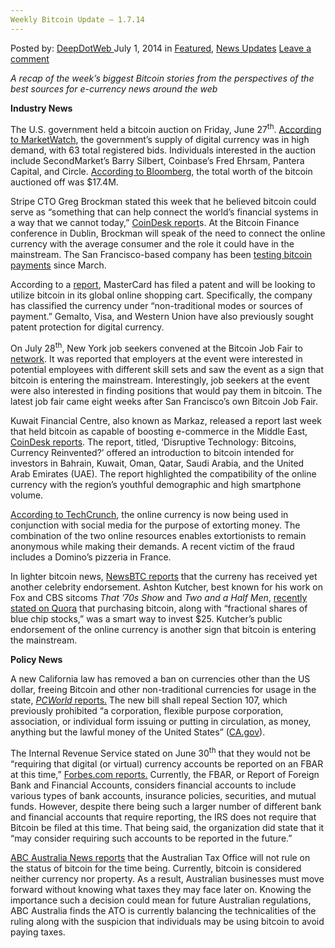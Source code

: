 ```yaml
---
Weekly Bitcoin Update – 1.7.14
---
```

<article class="post-listing post-6300 post type-post status-publish format-standard has-post-thumbnail hentry category-deepdot-news category-news-updates tag-1779 tag-1778 tag-bitcoin tag-june tag-update tag-weekly">
    <div class="post-inner">
    <p class="post-meta">
    <span>Posted by: <a href="https://www.deepdotweb.com/author/admin/" title="">DeepDotWeb </a></span>
    <span>July 1, 2014</span>
    <span>in <a href="https://www.deepdotweb.com/category/deepdot-news/" rel="category tag">Featured</a>, <a href="https://www.deepdotweb.com/category/news-updates/" rel="category tag">News Updates</a></span>
    <span><a href="https://www.deepdotweb.com/2014/07/01/weekly-bitcoin-update-1-7-14/#respond">Leave a comment</a></span>
    </p>
    <div class="clear"></div>
    <div class="entry">
    <p><em>A recap of the week&#8217;s biggest Bitcoin stories from the perspectives of the best sources for e-currency news around the web</em></p>
    <p><strong>Industry News</strong></p>
    <p>The U.S. government held a bitcoin auction on Friday, June 27<sup>th</sup>. <a href="http://blogs.marketwatch.com/thetell/2014/06/30/the-u-s-bitcoin-auction-likely-saw-high-demand/">According to MarketWatch</a>, the government&#8217;s supply of digital currency was in high demand, with 63 total registered bids. Individuals interested in the auction include SecondMarket&#8217;s Barry Silbert, Coinbase&#8217;s Fred Ehrsam, Pantera Capital, and Circle. <a href="http://www.google.com/url?sa=t&amp;rct=j&amp;q=&amp;esrc=s&amp;source=newssearch&amp;cd=54&amp;cad=rja&amp;uact=8&amp;ved=0CGYQqQIoADAXOB4&amp;url=http://www.bloomberg.com/video/u-s-to-auction-17-4m-worth-of-seized-bitcoin-5ib0r6DrRNGXRQ4RCsty0A.html&amp;ei=3P2xU7fjFsWFqgavg4DQDA&amp;usg=AFQjCNHKE6lkl7mBb1gQ4cRnxBs3WOzRGg&amp;sig2=6zJPzdsCnq4QZo6VhhPEWQ">According to Bloomberg</a>, the total worth of the bitcoin auctioned off was $17.4M.</p>
    <p>Stripe CTO Greg Brockman stated this week that he believed bitcoin could serve as “something that can help connect the world&#8217;s financial systems in a way that we cannot today,” <a href="http://www.coindesk.com/stripe-cto-bitcoin-unify-worlds-financial-systems/">CoinDesk report</a>s. At the Bitcoin Finance conference in Dublin, Brockman will speak of the need to connect the online currency with the average consumer and the role it could have in the mainstream. The San Francisco-based company has been <a href="http://www.coindesk.com/stripe-bitcoin-engineer-bitcoin-long-term-investment/">testing bitcoin payments</a> since March.</p>
    <p>According to a <a href="http://www.coindesk.com/mastercard-patent-would-add-bitcoin-to-global-online-shopping-cart/">report</a>, MasterCard has filed a patent and will be looking to utilize bitcoin in its global online shopping cart. Specifically, the company has classified the currency under “non-traditional modes or sources of payment.” Gemalto, Visa, and Western Union have also previously sought patent protection for digital currency.</p>
    <p>On July 28<sup>th</sup>, New York job seekers convened at the Bitcoin Job Fair to <a href="http://cryptocoinupdates.com/new-york-bitcoin-job-fair-shows-demand-for-bitcoin-wage-payments/">network</a>. It was reported that employers at the event were interested in potential employees with different skill sets and saw the event as a sign that bitcoin is entering the mainstream. Interestingly, job seekers at the event were also interested in finding positions that would pay them in bitcoin. The latest job fair came eight weeks after San Francisco&#8217;s own Bitcoin Job Fair.</p>
    <p>Kuwait Financial Centre, also known as Markaz, released a report last week that held bitcoin as capable of boosting e-commerce in the Middle East, <a href="http://www.coindesk.com/middle-east-investment-bank-bitcoin-ignite-regional-e-commerce/">CoinDesk reports</a>. The report, titled, &#8216;Disruptive Technology: Bitcoins, Currency Reinvented?&#8217; offered an introduction to bitcoin intended for investors in Bahrain, Kuwait, Oman, Qatar, Saudi Arabia, and the United Arab Emirates (UAE). The report highlighted the compatibility of the online currency with the region&#8217;s youthful demographic and high smartphone volume.</p>
    <p><a href="http://techcrunch.com/2014/06/29/extortionists-are-using-bitcoin-to-steal-cash-from-business-owners/">According to TechCrunch</a>, the online currency is now being used in conjunction with social media for the purpose of extorting money. The combination of the two online resources enables extortionists to remain anonymous while making their demands. A recent victim of the fraud includes a Domino&#8217;s pizzeria in France.</p>
    <p>In lighter bitcoin news, <a href="http://newsbtc.com/2014/06/27/need-put-25-work-ashton-kutcher-says-buy-bitcoin/">NewsBTC reports</a> that the curreny has received yet another celebrity endorsement. Ashton Kutcher, best known for his work on Fox and CBS sitcoms <em>That &#8217;70s Show</em> and <em>Two and a Half Men</em>, <a href="http://www.quora.com/What-are-some-smart-ways-I-can-put-25-to-work-for-me">recently stated on Quora</a> that purchasing bitcoin, along with “fractional shares of blue chip stocks,” was a smart way to invest $25. Kutcher&#8217;s public endorsement of the online currency is another sign that bitcoin is entering the mainstream.</p>
    <p><strong>Policy News</strong></p>
    <p>A new California law has removed a ban on currencies other than the US dollar, freeing Bitcoin and other non-traditional currencies for usage in the state, <a href="http://www.pcworld.com/article/2449020/california-law-removes-ban-on-alternative-currencies.html"><em>PCWorld</em> reports.</a> The new bill shall repeal Section 107, which previously prohibited “a corporation, flexible purpose corporation, association, or individual form issuing or putting in circulation, as money, anything but the lawful money of the United States” (<a href="http://leginfo.ca.gov/pub/13-14/bill/asm/ab_0101-0150/ab_129_bill_20140624_enrolled.htm">CA.gov</a>).</p>
    <p>The Internal Revenue Service stated on June 30<sup>th</sup> that they would not be “requiring that digital (or virtual) currency accounts be reported on an FBAR at this time,” <a href="http://www.forbes.com/sites/kellyphillipserb/2014/06/30/irs-says-bitcoin-not-reportable-on-fbar-for-now/">Forbes.com reports.</a> Currently, the FBAR, or Report of Foreign Bank and Financial Accounts, considers financial accounts to include various types of bank accounts, insurance policies, securities, and mutual funds. However, despite there being such a larger number of different bank and financial accounts that require reporting, the IRS does not require that Bitcoin be filed at this time. That being said, the organization did state that it “may consider requiring such accounts to be reported in the future.”</p>
    <p><a href="http://www.abc.net.au/news/2014-06-30/tax-office-delays-ruling-on-bitcoin/5559816">ABC Australia News reports</a> that the Australian Tax Office will not rule on the status of bitcoin for the time being. Currently, bitcoin is considered neither currency nor property. As a result, Australian businesses must move forward without knowing what taxes they may face later on. Knowing the importance such a decision could mean for future Australian regulations, ABC Australia finds the ATO is currently balancing the technicalities of the ruling along with the suspicion that individuals may be using bitcoin to avoid paying taxes.</p>
    </div>
    <span style="display:none"><a href="https://www.deepdotweb.com/tag/2014/" rel="tag">2014</a> <a href="https://www.deepdotweb.com/tag/30/" rel="tag">30</a> <a href="https://www.deepdotweb.com/tag/bitcoin/" rel="tag">bitcoin</a> <a href="https://www.deepdotweb.com/tag/june/" rel="tag">june</a> <a href="https://www.deepdotweb.com/tag/update/" rel="tag">update</a> <a href="https://www.deepdotweb.com/tag/weekly/" rel="tag">weekly</a></span> <span style="display:none" class="updated">2014-07-01</span>
    <div style="display:none" class="vcard author" itemprop="author" itemscope itemtype="http://schema.org/Person"><strong class="fn" itemprop="name"><a href="https://www.deepdotweb.com/author/admin/" title="Posts by DeepDotWeb" rel="author">DeepDotWeb</a></strong></div>
    </div>
</article>


